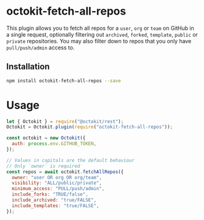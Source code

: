 # octokit-fetch-all-repos

This plugin allows you to fetch all repos for a `user`, `org` or `team` on GitHub in a single request, optionally filtering out `archived`, `forked`, `template`, `public` or `private` repositories. You may also filter down to repos that you only have `pull/push/admin` access to.

## Installation

```bash
npm install octokit-fetch-all-repos --save
```

# Usage

```javascript
let { Octokit } = require("@octokit/rest");
Octokit = Octokit.plugin(require("octokit-fetch-all-repos"));

const octokit = new Octokit({
  auth: process.env.GITHUB_TOKEN,
});

// Values in capitals are the default behaviour
// Only `owner` is required
const repos = await octokit.fetchAllRepos({
  owner: "user OR org OR org/team",
  visibility: "ALL/public/private",
  minimum_access: "PULL/push/admin",
  include_forks: "TRUE/false",
  include_archived: "true/FALSE",
  include_templates: "true/FALSE",
});
```
